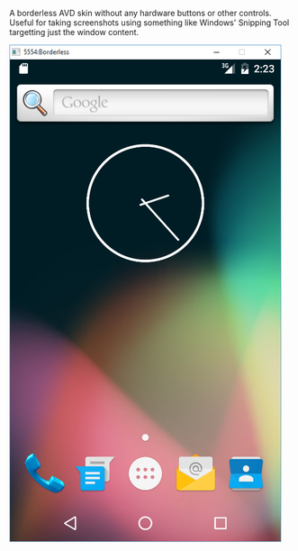 A borderless AVD skin without any hardware buttons or other controls. Useful for taking screenshots using something like Windows' Snipping Tool targetting just the window content.

![](screenshot.png)
